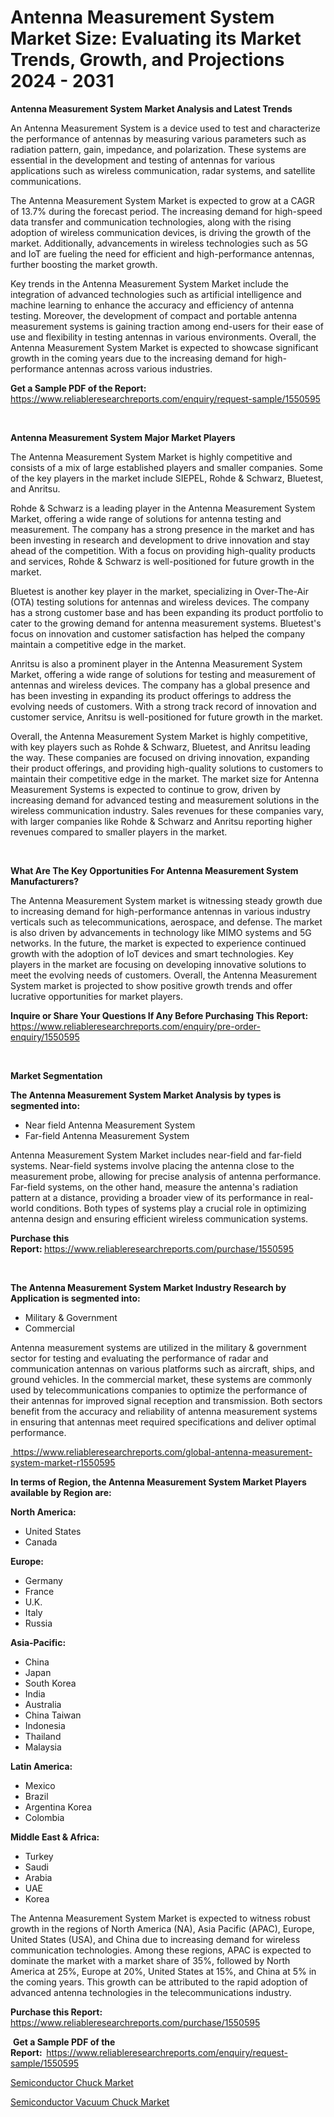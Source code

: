 <p><h1>Antenna Measurement System Market Size: Evaluating its Market Trends, Growth, and Projections 2024 - 2031</h1></p><p><strong>Antenna Measurement System Market Analysis and Latest Trends</strong></p>
<p><p>An Antenna Measurement System is a device used to test and characterize the performance of antennas by measuring various parameters such as radiation pattern, gain, impedance, and polarization. These systems are essential in the development and testing of antennas for various applications such as wireless communication, radar systems, and satellite communications.</p><p>The Antenna Measurement System Market is expected to grow at a CAGR of 13.7% during the forecast period. The increasing demand for high-speed data transfer and communication technologies, along with the rising adoption of wireless communication devices, is driving the growth of the market. Additionally, advancements in wireless technologies such as 5G and IoT are fueling the need for efficient and high-performance antennas, further boosting the market growth.</p><p>Key trends in the Antenna Measurement System Market include the integration of advanced technologies such as artificial intelligence and machine learning to enhance the accuracy and efficiency of antenna testing. Moreover, the development of compact and portable antenna measurement systems is gaining traction among end-users for their ease of use and flexibility in testing antennas in various environments. Overall, the Antenna Measurement System Market is expected to showcase significant growth in the coming years due to the increasing demand for high-performance antennas across various industries.</p></p>
<p><strong>Get a Sample PDF of the Report:&nbsp;</strong> <a href="https://www.reliableresearchreports.com/enquiry/request-sample/1550595">https://www.reliableresearchreports.com/enquiry/request-sample/1550595</a></p>
<p>&nbsp;</p>
<p><strong>Antenna Measurement System Major Market Players</strong></p>
<p><p>The Antenna Measurement System Market is highly competitive and consists of a mix of large established players and smaller companies. Some of the key players in the market include SIEPEL, Rohde & Schwarz, Bluetest, and Anritsu.</p><p>Rohde & Schwarz is a leading player in the Antenna Measurement System Market, offering a wide range of solutions for antenna testing and measurement. The company has a strong presence in the market and has been investing in research and development to drive innovation and stay ahead of the competition. With a focus on providing high-quality products and services, Rohde & Schwarz is well-positioned for future growth in the market.</p><p>Bluetest is another key player in the market, specializing in Over-The-Air (OTA) testing solutions for antennas and wireless devices. The company has a strong customer base and has been expanding its product portfolio to cater to the growing demand for antenna measurement systems. Bluetest's focus on innovation and customer satisfaction has helped the company maintain a competitive edge in the market.</p><p>Anritsu is also a prominent player in the Antenna Measurement System Market, offering a wide range of solutions for testing and measurement of antennas and wireless devices. The company has a global presence and has been investing in expanding its product offerings to address the evolving needs of customers. With a strong track record of innovation and customer service, Anritsu is well-positioned for future growth in the market.</p><p>Overall, the Antenna Measurement System Market is highly competitive, with key players such as Rohde & Schwarz, Bluetest, and Anritsu leading the way. These companies are focused on driving innovation, expanding their product offerings, and providing high-quality solutions to customers to maintain their competitive edge in the market. The market size for Antenna Measurement Systems is expected to continue to grow, driven by increasing demand for advanced testing and measurement solutions in the wireless communication industry. Sales revenues for these companies vary, with larger companies like Rohde & Schwarz and Anritsu reporting higher revenues compared to smaller players in the market.</p></p>
<p>&nbsp;</p>
<p><strong>What Are The Key Opportunities For Antenna Measurement System Manufacturers?</strong></p>
<p><p>The Antenna Measurement System market is witnessing steady growth due to increasing demand for high-performance antennas in various industry verticals such as telecommunications, aerospace, and defense. The market is also driven by advancements in technology like MIMO systems and 5G networks. In the future, the market is expected to experience continued growth with the adoption of IoT devices and smart technologies. Key players in the market are focusing on developing innovative solutions to meet the evolving needs of customers. Overall, the Antenna Measurement System market is projected to show positive growth trends and offer lucrative opportunities for market players.</p></p>
<p><strong>Inquire or Share Your Questions If Any Before Purchasing This Report:</strong> <a href="https://www.reliableresearchreports.com/enquiry/pre-order-enquiry/1550595">https://www.reliableresearchreports.com/enquiry/pre-order-enquiry/1550595</a></p>
<p>&nbsp;</p>
<p><strong>Market Segmentation</strong></p>
<p><strong>The Antenna Measurement System Market Analysis by types is segmented into:</strong></p>
<p><ul><li>Near field Antenna Measurement System</li><li>Far-field Antenna Measurement System</li></ul></p>
<p><p>Antenna Measurement System Market includes near-field and far-field systems. Near-field systems involve placing the antenna close to the measurement probe, allowing for precise analysis of antenna performance. Far-field systems, on the other hand, measure the antenna's radiation pattern at a distance, providing a broader view of its performance in real-world conditions. Both types of systems play a crucial role in optimizing antenna design and ensuring efficient wireless communication systems.</p></p>
<p><strong>Purchase this Report:&nbsp;</strong><a href="https://www.reliableresearchreports.com/purchase/1550595">https://www.reliableresearchreports.com/purchase/1550595</a></p>
<p>&nbsp;</p>
<p><strong>The Antenna Measurement System Market Industry Research by Application is segmented into:</strong></p>
<p><ul><li>Military & Government</li><li>Commercial</li></ul></p>
<p><p>Antenna measurement systems are utilized in the military & government sector for testing and evaluating the performance of radar and communication antennas on various platforms such as aircraft, ships, and ground vehicles. In the commercial market, these systems are commonly used by telecommunications companies to optimize the performance of their antennas for improved signal reception and transmission. Both sectors benefit from the accuracy and reliability of antenna measurement systems in ensuring that antennas meet required specifications and deliver optimal performance.</p></p>
<p><a href="https://www.reliableresearchreports.com/global-antenna-measurement-system-market-r1550595">&nbsp;https://www.reliableresearchreports.com/global-antenna-measurement-system-market-r1550595</a></p>
<p><strong>In terms of Region, the Antenna Measurement System Market Players available by Region are:</strong></p>
<p>
    <p> <strong> North America: </strong>
        <ul>
            <li>United States</li>
            <li>Canada</li>
        </ul>
        </p> 
    <p> <strong> Europe: </strong>
        <ul>
            <li>Germany</li>
            <li>France</li>
            <li>U.K.</li>
            <li>Italy</li>
            <li>Russia</li>
        </ul>
        </p> 
    <p> <strong> Asia-Pacific: </strong>
        <ul>
            <li>China</li>
            <li>Japan</li>
            <li>South Korea</li>
            <li>India</li>
            <li>Australia</li>
            <li>China Taiwan</li>
            <li>Indonesia</li>
            <li>Thailand</li>
            <li>Malaysia</li>
        </ul>
        </p> 
    <p> <strong> Latin America: </strong>
        <ul>
            <li>Mexico</li>
            <li>Brazil</li>
            <li>Argentina Korea</li>
            <li>Colombia</li>
        </ul>
        </p> 
    <p> <strong> Middle East & Africa: </strong>
        <ul>
            <li>Turkey</li>
            <li>Saudi</li>
            <li>Arabia</li>
            <li>UAE</li>
            <li>Korea</li>
        </ul>
    </p>
    </p>
<p><p>The Antenna Measurement System Market is expected to witness robust growth in the regions of North America (NA), Asia Pacific (APAC), Europe, United States (USA), and China due to increasing demand for wireless communication technologies. Among these regions, APAC is expected to dominate the market with a market share of 35%, followed by North America at 25%, Europe at 20%, United States at 15%, and China at 5% in the coming years. This growth can be attributed to the rapid adoption of advanced antenna technologies in the telecommunications industry.</p></p>
<p><strong>Purchase this Report: </strong><a href="https://www.reliableresearchreports.com/purchase/1550595">https://www.reliableresearchreports.com/purchase/1550595</a></p>
<p>&nbsp;<strong>Get a Sample PDF of the Report:&nbsp;&nbsp;</strong><a href="https://www.reliableresearchreports.com/enquiry/request-sample/1550595">https://www.reliableresearchreports.com/enquiry/request-sample/1550595</a></p>
<p><strong></strong></p>
<p><p><a href="https://github.com/ksleyeze/Market-Research-Report-List-1/blob/main/semiconductor-chuck-market.md">Semiconductor Chuck Market</a></p><p><a href="https://github.com/eliasMan59/Market-Research-Report-List-1/blob/main/semiconductor-vacuum-chuck-market.md">Semiconductor Vacuum Chuck Market</a></p></p>